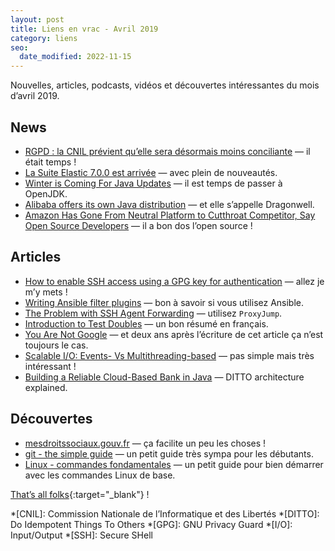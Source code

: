 ```yaml
---
layout: post
title: Liens en vrac - Avril 2019
category: liens
seo:
  date_modified: 2022-11-15
---
```


Nouvelles, articles, podcasts, vidéos et découvertes intéressantes du mois d’avril 2019.

## News

- [RGPD : la CNIL prévient qu’elle sera désormais moins conciliante](https://www.numerama.com/politique/482019-rgpd-la-cnil-previent-quelle-sera-desormais-moins-conciliante-en-cas-decart.html)
  — il était temps !
- [La Suite Elastic 7.0.0 est arrivée](https://www.elastic.co/fr/blog/elastic-stack-7-0-0-released)
  — avec plein de nouveautés.
- [Winter is Coming For Java Updates](https://www.azul.com/winter-is-coming-for-java-updates/)
  — il est temps de passer à OpenJDK.
- [Alibaba offers its own Java distribution](https://www.javaworld.com/article/3386160/alibaba-offers-its-own-java-distribution.html)
  — et elle s’appelle Dragonwell.
- [Amazon Has Gone From Neutral Platform to Cutthroat Competitor, Say Open Source Developers](https://onezero.medium.com/open-source-betrayed-industry-leaders-accuse-amazon-of-playing-a-rigged-game-with-aws-67177bc748b7)
  — il a bon dos l’open source !

## Articles

- [How to enable SSH access using a GPG key for authentication](https://opensource.com/article/19/4/gpg-subkeys-ssh)
  — allez je m’y mets !
- [Writing Ansible filter plugins](https://blog.oddbit.com/post/2019-04-25-writing-ansible-filter-plugins/)
  — bon à savoir si vous utilisez Ansible.
- [The Problem with SSH Agent Forwarding](https://defn.io/2019/04/12/ssh-forwarding/)
  — utilisez `ProxyJump`.
- [Introduction to Test Doubles](https://codurance.com/2019/04/08/Introduction-to-test-doubles/)
  — un bon résumé en français.
- [You Are Not Google](https://blog.bradfieldcs.com/you-are-not-google-84912cf44afb)
  — et deux ans après l’écriture de cet article ça n’est toujours le cas.
- [Scalable I/O: Events- Vs Multithreading-based](https://thetechsolo.wordpress.com/2016/02/29/scalable-io-events-vs-multithreading-based/)
  — pas simple mais très intéressant !
- [Building a Reliable Cloud-Based Bank in Java](https://www.infoq.com/presentations/starling-bank/)
  — DITTO architecture explained.

## Découvertes

- [mesdroitssociaux.gouv.fr](https://www.mesdroitssociaux.gouv.fr)
  — ça facilite un peu les choses !
- [git - the simple guide](http://rogerdudler.github.io/git-guide/index.html)
  — un petit guide très sympa pour les débutants.
- [Linux - commandes fondamentales](http://juliend.github.io/linux-cheatsheet/)
  — un petit guide pour bien démarrer avec les commandes Linux de base.

[That’s all folks](https://www.youtube.com/watch?v=atoAvjyCpXs "O - Olivier Marguerit - A Kiss"){:target="_blank"} !

<!-- prettier-ignore-start -->
*[CNIL]: Commission Nationale de l’Informatique et des Libertés
*[DITTO]: Do Idempotent Things To Others
*[GPG]: GNU Privacy Guard
*[I/O]: Input/Output
*[SSH]: Secure SHell
<!-- prettier-ignore-end -->
